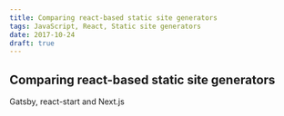 ```yaml
---
title: Comparing react-based static site generators
tags: JavaScript, React, Static site generators
date: 2017-10-24
draft: true
---
```


## Comparing react-based static site generators

Gatsby, react-start and Next.js
